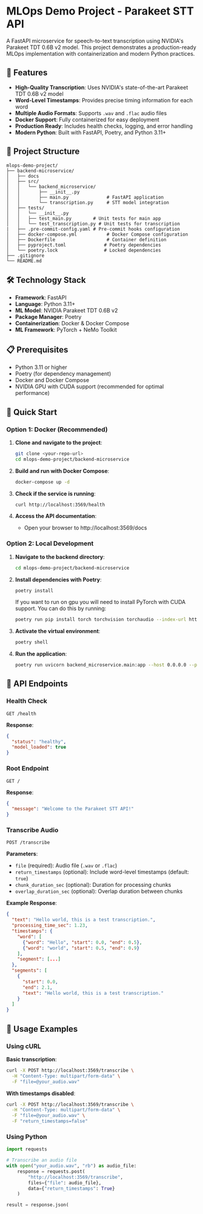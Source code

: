 # MLOps Demo Project - Parakeet STT API

A FastAPI microservice for speech-to-text transcription using NVIDIA's Parakeet TDT 0.6B v2 model. This project demonstrates a production-ready MLOps implementation with containerization and modern Python practices.

## 🚀 Features

- **High-Quality Transcription**: Uses NVIDIA's state-of-the-art Parakeet TDT 0.6B v2 model
- **Word-Level Timestamps**: Provides precise timing information for each word
- **Multiple Audio Formats**: Supports `.wav` and `.flac` audio files
- **Docker Support**: Fully containerized for easy deployment
- **Production Ready**: Includes health checks, logging, and error handling
- **Modern Python**: Built with FastAPI, Poetry, and Python 3.11+

## 📁 Project Structure

```
mlops-demo-project/
├── backend-microservice/
│   ├── docs
│   ├── src/
│   │   └── backend_microservice/
│   │       ├── __init__.py
│   │       ├── main.py              # FastAPI application
│   │       └── transcription.py     # STT model integration
│   ├── tests/
│   │   └── __init__.py
│   │   ├── test_main.py        # Unit tests for main app
│   │   └── test_transcription.py # Unit tests for transcription
|   ├── .pre-commit-config.yaml # Pre-commit hooks configuration
│   ├── docker-compose.yml           # Docker Compose configuration
│   ├── Dockerfile                   # Container definition
│   ├── pyproject.toml              # Poetry dependencies
│   └── poetry.lock                 # Locked dependencies
├── .gitignore
└── README.md
```

## 🛠️ Technology Stack

- **Framework**: FastAPI
- **Language**: Python 3.11+
- **ML Model**: NVIDIA Parakeet TDT 0.6B v2
- **Package Manager**: Poetry
- **Containerization**: Docker & Docker Compose
- **ML Framework**: PyTorch + NeMo Toolkit

## 📋 Prerequisites

- Python 3.11 or higher
- Poetry (for dependency management)
- Docker and Docker Compose
- NVIDIA GPU with CUDA support (recommended for optimal performance)

## 🚀 Quick Start

### Option 1: Docker (Recommended)

1. **Clone and navigate to the project**:
   ```bash
   git clone <your-repo-url>
   cd mlops-demo-project/backend-microservice
   ```

2. **Build and run with Docker Compose**:
   ```bash
   docker-compose up -d
   ```

3. **Check if the service is running**:
   ```bash
   curl http://localhost:3569/health
   ```

4. **Access the API documentation**:
   - Open your browser to http://localhost:3569/docs

### Option 2: Local Development

1. **Navigate to the backend directory**:
   ```bash
   cd mlops-demo-project/backend-microservice
   ```

2. **Install dependencies with Poetry**:
   ```bash
   poetry install
   ```

   If you want to run on gpu you will need to install PyTorch with CUDA support. You can do this by running:

   ```bash
   poetry run pip install torch torchvision torchaudio --index-url https://download.pytorch.org/whl/cu128
   ```

3. **Activate the virtual environment**:
   ```bash
   poetry shell
   ```

4. **Run the application**:
   ```bash
   poetry run uvicorn backend_microservice.main:app --host 0.0.0.0 --port 8000 --reload
   ```

## 🔌 API Endpoints

### Health Check
```http
GET /health
```

**Response**:
```json
{
  "status": "healthy",
  "model_loaded": true
}
```

### Root Endpoint
```http
GET /
```

**Response**:
```json
{
  "message": "Welcome to the Parakeet STT API!"
}
```

### Transcribe Audio
```http
POST /transcribe
```

**Parameters**:
- `file` (required): Audio file (`.wav` or `.flac`)
- `return_timestamps` (optional): Include word-level timestamps (default: `true`)
- `chunk_duration_sec` (optional): Duration for processing chunks
- `overlap_duration_sec` (optional): Overlap duration between chunks

**Example Response**:
```json
{
  "text": "Hello world, this is a test transcription.",
  "processing_time_sec": 1.23,
  "timestamps": {
    "word": [
      {"word": "Hello", "start": 0.0, "end": 0.5},
      {"word": "world", "start": 0.5, "end": 0.9}
    ],
    "segment": [...]
  },
  "segments": [
    {
      "start": 0.0,
      "end": 2.1,
      "text": "Hello world, this is a test transcription."
    }
  ]
}
```

## 📝 Usage Examples

### Using cURL

**Basic transcription**:
```bash
curl -X POST http://localhost:3569/transcribe \
  -H "Content-Type: multipart/form-data" \
  -F "file=@your_audio.wav"
```

**With timestamps disabled**:
```bash
curl -X POST http://localhost:3569/transcribe \
  -H "Content-Type: multipart/form-data" \
  -F "file=@your_audio.wav" \
  -F "return_timestamps=false"
```

### Using Python

```python
import requests

# Transcribe an audio file
with open("your_audio.wav", "rb") as audio_file:
    response = requests.post(
        "http://localhost:3569/transcribe",
        files={"file": audio_file},
        data={"return_timestamps": True}
    )

result = response.json(
